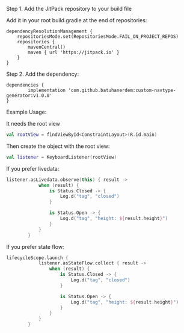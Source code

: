 Step 1. Add the JitPack repository to your build file

Add it in your root build.gradle at the end of repositories:

	dependencyResolutionManagement {
		repositoriesMode.set(RepositoriesMode.FAIL_ON_PROJECT_REPOS)
		repositories {
			mavenCentral()
			maven { url 'https://jitpack.io' }
		}
	}
 
 Step 2. Add the dependency: 
 
	dependencies {
	        implementation 'com.github.batuhanerdem:custom-navtype-generator:v1.0.0'
	}

Example Usage:

It needs the root view
```kotlin
val rootView = findViewById<ConstraintLayout>(R.id.main)
 ```
Then create the object with the root view:
```kotlin
val listener = KeyboardListener(rootView)
```

If you prefer livedata:
```kotlin
listener.asLivedata.observe(this) { result ->
            when (result) {
                is Status.Closed -> {
                    Log.d("tag", "closed")
                }

                is Status.Open -> {
                    Log.d("tag", "height: ${result.height}")
                }
            }
        }
```

If you prefer state flow:
```kotlin
lifecycleScope.launch {
            listener.asStateFlow.collect { result ->
                when (result) {
                    is Status.Closed -> {
                        Log.d("tag", "closed")
                    }

                    is Status.Open -> {
                        Log.d("tag", "height: ${result.height}")
                    }
                }
            }
        }
```

